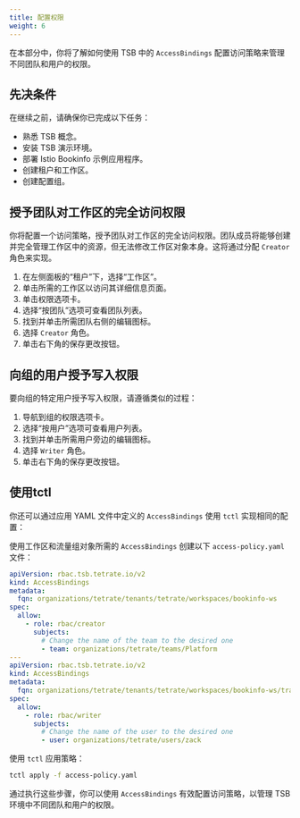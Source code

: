 ```yaml
---
title: 配置权限
weight: 6
---
```


在本部分中，你将了解如何使用 TSB 中的 `AccessBindings` 配置访问策略来管理不同团队和用户的权限。

## 先决条件

在继续之前，请确保你已完成以下任务：

- 熟悉 TSB 概念。
- 安装 TSB 演示环境。
- 部署 Istio Bookinfo 示例应用程序。
- 创建租户和工作区。
-  创建配置组。

## 授予团队对工作区的完全访问权限

你将配置一个访问策略，授予团队对工作区的完全访问权限。团队成员将能够创建并完全管理工作区中的资源，但无法修改工作区对象本身。这将通过分配 `Creator` 角色来实现。

1. 在左侧面板的“租户”下，选择“工作区”。
2. 单击所需的工作区以访问其详细信息页面。
3. 单击权限选项卡。
4. 选择“按团队”选项可查看团队列表。
5. 找到并单击所需团队右侧的编辑图标。
6. 选择 `Creator` 角色。
7. 单击右下角的保存更改按钮。

## 向组的用户授予写入权限

要向组的特定用户授予写入权限，请遵循类似的过程：

1. 导航到组的权限选项卡。
2. 选择“按用户”选项可查看用户列表。
3. 找到并单击所需用户旁边的编辑图标。
4. 选择 `Writer` 角色。
5. 单击右下角的保存更改按钮。

## 使用tctl

你还可以通过应用 YAML 文件中定义的 `AccessBindings` 使用 `tctl` 实现相同的配置：

使用工作区和流量组对象所需的 `AccessBindings` 创建以下 `access-policy.yaml` 文件：

```yaml
apiVersion: rbac.tsb.tetrate.io/v2
kind: AccessBindings
metadata:
  fqn: organizations/tetrate/tenants/tetrate/workspaces/bookinfo-ws
spec:
  allow:
    - role: rbac/creator
      subjects:
        # Change the name of the team to the desired one
        - team: organizations/tetrate/teams/Platform
---
apiVersion: rbac.tsb.tetrate.io/v2
kind: AccessBindings
metadata:
  fqn: organizations/tetrate/tenants/tetrate/workspaces/bookinfo-ws/trafficgroups/bookinfo-traffic
spec:
  allow:
    - role: rbac/writer
      subjects:
        # Change the name of the user to the desired one
        - user: organizations/tetrate/users/zack
```

使用 `tctl` 应用策略：

```bash
tctl apply -f access-policy.yaml
```

通过执行这些步骤，你可以使用 `AccessBindings` 有效配置访问策略，以管理 TSB 环境中不同团队和用户的权限。
